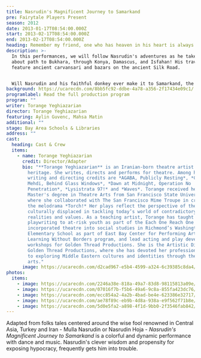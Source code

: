 ```yaml
---
title: Nasrudin's Magnificent Journey to Samarkand
pre: Fairytale Players Present
season: 2012
date: 2013-01-17T08:54:00.000Z
start: 2013-02-17T08:54:00.000Z
end: 2013-02-17T08:54:00.000Z
heading: Remember my friend, one who has heaven in his heart is always well-dressed!
description: >-
  In this performances, we will follow Nasrudin's adventures as he takes a round
  about path to Bukhara, through Konya, Damascus, and Isfahan! His travels
  feature ancient carvansari and bazars on the ancient Silk Road.


  Will Nasrudin and his faithful donkey ever make it to Samarkand, the center of arts and crafts on the ancient Silk Road? There is only one way to find out!
background: https://ucarecdn.com/8bb5fc92-ddbe-4a78-a356-2f17434e09c1/
programlabel: Read the full production program
program: ""
writer: Torange Yeghiazarian
director: Torange Yeghiazarian
featuring: Aylin Guvenc, Mahsa Matin
additional: ""
stage: Bay Area Schools & Libraries
address: ""
cast:
  heading: Cast & Crew
  items:
    - name: Torange Yeghiazarian
      credit: Director/Adapter
      bio: "**Torange Yeghiazarian** is an Iranian-born theatre artist of Armenian
        heritage. She writes, directs and performs for theatre. Among her
        writing and directing credits are *AGABA, Publicly Resting*, *Call Me
        Mehdi, Behind Glass Windows*, *Dawn at Midnight, Operation No
        Penetration*, *Lysistrata 97!* and *Waves*. Torange received her
        Master's degree in Theatre Arts from San Francisco State University
        where she collaborated with The San Francisco Mime Troupe in creating
        the melodrama *Torch!* Her plays reflect the perspective of the
        culturally displaced in tackling today’s world of contradictory
        realities and values. As a teaching artist, Torange has taught
        playwriting to at-risk youth as part of the Each One Reach One program,
        incorporated theatre into social studies in Richmond’s Washington
        Elementary School as part of East Bay Center for Performing Arts’
        Learning Without Borders program, and lead acting and play development
        workshops for Golden Thread Productions. She is the Artistic Director of
        Golden Thread Productions, where she has devoted her professional life
        to exploring Middle Eastern cultures and identities through theatre
        arts."
      image: https://ucarecdn.com/d2cad967-e5b4-4599-a324-6c39385c8da4/
photos:
  items:
    - image: https://ucarecdn.com/2246a38e-818a-49a7-83d8-98115813a09e/
    - image: https://ucarecdn.com/07016f7b-f5b6-49a6-9c8a-855fa423dc76/
    - image: https://ucarecdn.com/ecc854a2-4a2b-4bad-be4e-623386e32717/
    - image: https://ucarecdn.com/ae78f89c-eb9b-4d8a-938a-e9f562f71b8e/
    - image: https://ucarecdn.com/5d0e5fa2-a898-4f1d-9bb0-2f3546fab842/
---
```

Adapted from folks tales centered around the wise fool renowned in Central Asia, Turkey and Iran - Mulla Nasrudin or Nasrudin Hoja - *Nasrudin's Magnificent Journey to Samarkand* is a colorful and dynamic performance with dance and music. Nasrudin's clever wisdom and propensity for exposing hypocracy, frequently gets him into trouble.